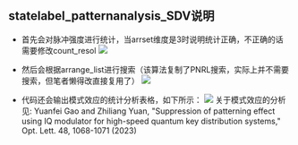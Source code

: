 
## statelabel_patternanalysis_SDV说明
- 首先会对脉冲强度进行统计，当arrset维度是3时说明统计正确，不正确的话需要修改count_resol
![](https://s2.loli.net/2025/06/09/piB8WAr6EMvIu5F.jpg)

- 然后会根据arrange_list进行搜索（该算法复制了PNRL搜索，实际上并不需要搜索，但笔者懒得改直接复用了）
![](https://s2.loli.net/2025/06/09/iWTyJzcIfbBke89.jpg)

- 代码还会输出模式效应的统计分析表格，如下所示：
![](https://s2.loli.net/2025/06/09/peytYqcOg8dRLIk.png)
关于模式效应的分析见:
Yuanfei Gao and Zhiliang Yuan, "Suppression of patterning effect using IQ modulator for high-speed quantum key distribution systems," Opt. Lett. 48, 1068-1071 (2023)
